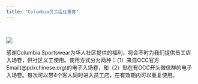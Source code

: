 ```yaml
---
title: "Columbia员工店优惠券"
---
```


<br>

![](https://res.cloudinary.com/dhngj18do/image/upload/f_auto,q_auto/v1/images/activities/columbia_banner)

感谢Columbia Sportswear为华人社区提供的福利，将会不时为我们提供员工店入场卷，供社区义工使用。使用方式分为两种：（1）来自OCC官方Email(@pdxchinese.org)的电子入场卷，和（2）贴在有OCC开头微信群的电子入场卷。每次可以带4个客人同时进入员工店，在有效期内可以重复使用。
